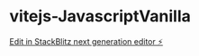 # vitejs-JavascriptVanilla

[Edit in StackBlitz next generation editor ⚡️](https://stackblitz.com/~/github.com/SamuelZambrana/vitejs-JavascriptVanilla)